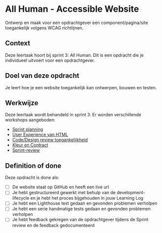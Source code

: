 # All Human - Accessible Website
Ontwerp en maak voor een opdrachtgever een component/pagina/site toegankelijk volgens WCAG richtlijnen.

 ## Context
Deze leertaak hoort bij sprint 3: All Human. 
Dit is een opdracht die je individueel uitvoert voor een opdrachtgever.

## Doel van deze opdracht
Je leert hoe je een website toegankelijk kan ontwerpen, bouwen en testen.

## Werkwijze
Deze leertaak wordt behandeld in sprint 3. Er worden verschillende workshops aangeboden:

- [Sprint planning](sprint-planning.md)
- [User Experience van HTML](user-experience-van-html.md)
- [Code/Design review toegankelijkheid](code-design-review-toegankelijkheid.md)
- [Kleur en Contract](kleur-contrast.md)
- [Sprint-review](sprint-review.md)

## Definition of done
Deze opdracht is done als:

- [ ] De website staat op GitHub en heeft een live url
- [ ] Je hebt gestructureerd gewerkt met behulp van de development-lifecycle en je hebt het proces bijgehouden in jouw Learning Log
- [ ] Je hebt een Lighthouse test gedaan en gevonden problemen verholpen
- [ ] Je hebt een serie handmatige tests gedaan en gevonden problemen verholpen
- [ ] Je hebt feedback gekregen van de opdrachtgever tijdens de Sprint review en de feedback gedocumenteerd
